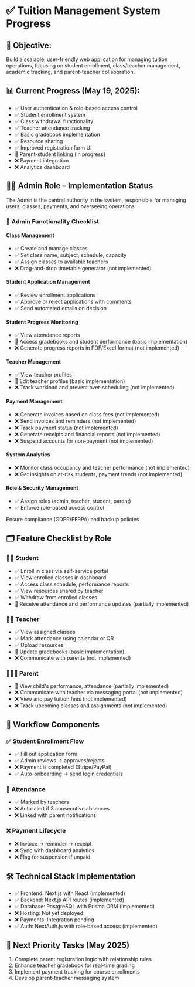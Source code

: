 # ✅ Tuition Management System Progress

## 🎯 Objective:
Build a scalable, user-friendly web application for managing tuition operations, focusing on student enrollment, class/teacher management, academic tracking, and parent-teacher collaboration.

## 📊 Current Progress (May 19, 2025):
- ✅ User authentication & role-based access control
- ✅ Student enrollment system
- ✅ Class withdrawal functionality
- ✅ Teacher attendance tracking
- ✅ Basic gradebook implementation
- ✅ Resource sharing
- ✅ Improved registration form UI
- 🔄 Parent-student linking (in progress)
- ❌ Payment integration
- ❌ Analytics dashboard

## 🧑‍💼 Admin Role – Implementation Status

The Admin is the central authority in the system, responsible for managing users, classes, payments, and overseeing operations.

### 📝 Admin Functionality Checklist

#### Class Management
- ✅ Create and manage classes
- ✅ Set class name, subject, schedule, capacity
- ✅ Assign classes to available teachers
- ❌ Drag-and-drop timetable generator (not implemented)

#### Student Application Management
- ✅ Review enrollment applications
- ✅ Approve or reject applications with comments
- ✅ Send automated emails on decision

#### Student Progress Monitoring
- ✅ View attendance reports
- 🔄 Access gradebooks and student performance (basic implementation)
- ❌ Generate progress reports in PDF/Excel format (not implemented)

#### Teacher Management
- ✅ View teacher profiles
- 🔄 Edit teacher profiles (basic implementation)
- ❌ Track workload and prevent over-scheduling (not implemented)

#### Payment Management
- ❌ Generate invoices based on class fees (not implemented)
- ❌ Send invoices and reminders (not implemented)
- ❌ Track payment status (not implemented)
- ❌ Generate receipts and financial reports (not implemented)
- ❌ Suspend accounts for non-payment (not implemented)

#### System Analytics
- ❌ Monitor class occupancy and teacher performance (not implemented)
- ❌ Get insights on at-risk students, payment trends (not implemented)

#### Role & Security Management
- ✅ Assign roles (admin, teacher, student, parent)
- ✅ Enforce role-based access control

Ensure compliance (GDPR/FERPA) and backup policies

## 🗂 Feature Checklist by Role
### 👨‍🎓 Student
- ✅ Enroll in class via self-service portal
- ✅ View enrolled classes in dashboard
- ✅ Access class schedule, performance reports
- ✅ View resources shared by teacher
- ✅ Withdraw from enrolled classes
- 🔄 Receive attendance and performance updates (partially implemented)

### 🧑‍🏫 Teacher
- ✅ View assigned classes
- ✅ Mark attendance using calendar or QR
- ✅ Upload resources
- 🔄 Update gradebooks (basic implementation)
- ❌ Communicate with parents (not implemented)

### 👨‍👩‍👧 Parent
- 🔄 View child's performance, attendance (partially implemented)
- ❌ Communicate with teacher via messaging portal (not implemented)
- ❌ View and pay tuition fees (not implemented)
- ❌ Track upcoming classes and assignments (not implemented)

## 🔄 Workflow Components
### ✅ Student Enrollment Flow
- ✅ Fill out application form
- ✅ Admin reviews → approves/rejects
- ❌ Payment is completed (Stripe/PayPal)
- ✅ Auto-onboarding → send login credentials

### 🔄 Attendance
- ✅ Marked by teachers
- ❌ Auto-alert if 3 consecutive absences
- ❌ Linked with parent notifications

### ❌ Payment Lifecycle
- ❌ Invoice → reminder → receipt
- ❌ Sync with dashboard analytics
- ❌ Flag for suspension if unpaid

## 🛠️ Technical Stack Implementation
- ✅ Frontend: Next.js with React (implemented)
- ✅ Backend: Next.js API routes (implemented)
- ✅ Database: PostgreSQL with Prisma ORM (implemented)
- ❌ Hosting: Not yet deployed
- ❌ Payments: Integration pending
- ✅ Auth: NextAuth.js with role-based access (implemented)

## 🚀 Next Priority Tasks (May 2025)
1. Complete parent registration logic with relationship rules
2. Enhance teacher gradebook for real-time grading
3. Implement payment tracking for course enrollments
4. Develop parent-teacher messaging system